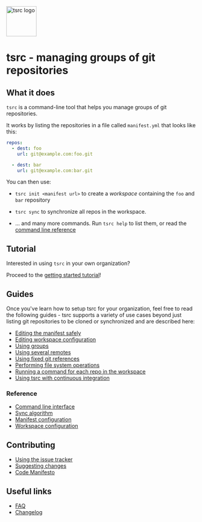 <img alt="tsrc logo" width="80" src="img/tsrc-logo.png" />

# tsrc - managing groups of git repositories


## What it does

`tsrc` is a command-line tool that helps you manage groups of git repositories.

It works by listing the repositories in a file called `manifest.yml` that looks like this:

```yaml
repos:
  - dest: foo
    url: git@example.com:foo.git

  - dest: bar
    url: git@example.com:bar.git
```

You can then use:

* `tsrc init <manifest url>` to create a *workspace* containing
  the `foo` and `bar` repository

* `tsrc sync` to synchronize all repos in the workspace.

* ... and many more commands. Run `tsrc help` to list them, or read the [command line reference](ref/cli.md)

## Tutorial

Interested in using `tsrc` in your own organization?

Proceed to the [getting started tutorial](getting-started.md)!


## Guides

Once you've learn how to setup tsrc for your organization, feel free to
read the following guides - tsrc supports a variety of use cases beyond
just listing git repositories to be cloned or synchronized and are
described here:

* [Editing the manifest safely](guide/manifest.md)
* [Editing workspace configuration](guide/workspace-config.md)
* [Using groups](guide/groups.md)
* [Using several remotes](guide/remotes.md)
* [Using fixed git references](guide/fixed-refs.md)
* [Performing file system operations](guide/fs.md)
* [Running a command for each repo in the workspace](guide/foreach.md)
* [Using tsrc with continuous integration](guide/ci.md)

### Reference

* [Command line interface](ref/cli.md)
* [Sync algorithm](ref/sync.md)
* [Manifest configuration](ref/manifest-config.md)
* [Workspace configuration](ref/workspace-config.md)

## Contributing

* [Using the issue tracker](contrib/issues.md)
* [Suggesting changes](contrib/dev.md)
* [Code Manifesto](./code-manifesto.md)

## Useful links

* [FAQ](./faq.md)
* [Changelog](./changelog.md)
